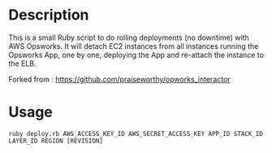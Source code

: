 # Description

This is a small Ruby script to do rolling deployments (no downtime) with AWS Opsworks.
It will detach EC2 instances from all instances running the Opsworks App, one by one, deploying the App and re-attach the instance to the ELB.

Forked from  : https://github.com/praiseworthy/opworks_interactor

# Usage

```
ruby deploy.rb AWS_ACCESS_KEY_ID AWS_SECRET_ACCESS_KEY APP_ID STACK_ID LAYER_ID REGION [REVISION]
```

